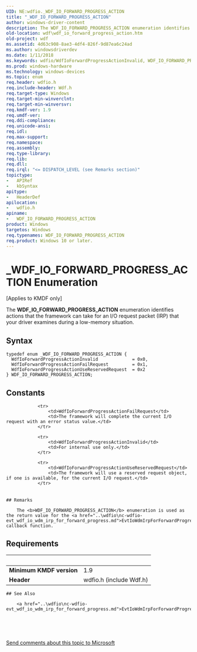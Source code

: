 ```yaml
---
UID: NE:wdfio._WDF_IO_FORWARD_PROGRESS_ACTION
title: "_WDF_IO_FORWARD_PROGRESS_ACTION"
author: windows-driver-content
description: The WDF_IO_FORWARD_PROGRESS_ACTION enumeration identifies actions that the framework can take for an I/O request packet (IRP) that your driver examines during a low-memory situation.
old-location: wdf\wdf_io_forward_progress_action.htm
old-project: wdf
ms.assetid: 4d63c908-8ae3-4df4-826f-9d87ea6c24ad
ms.author: windowsdriverdev
ms.date: 1/11/2018
ms.keywords: wdfio/WdfIoForwardProgressActionInvalid, WDF_IO_FORWARD_PROGRESS_ACTION enumeration, WdfIoForwardProgressActionInvalid, wdfio/WdfIoForwardProgressActionUseReservedRequest, WdfIoForwardProgressActionFailRequest, kmdf.wdf_io_forward_progress_action, WDF_IO_FORWARD_PROGRESS_ACTION, _WDF_IO_FORWARD_PROGRESS_ACTION, wdfio/WdfIoForwardProgressActionFailRequest, WdfIoForwardProgressActionUseReservedRequest, wdf.wdf_io_forward_progress_action, wdfio/WDF_IO_FORWARD_PROGRESS_ACTION, DFQueueObjectRef_d1ee566a-9887-44de-aef5-a13f64e7603c.xml
ms.prod: windows-hardware
ms.technology: windows-devices
ms.topic: enum
req.header: wdfio.h
req.include-header: Wdf.h
req.target-type: Windows
req.target-min-winverclnt: 
req.target-min-winversvr: 
req.kmdf-ver: 1.9
req.umdf-ver: 
req.ddi-compliance: 
req.unicode-ansi: 
req.idl: 
req.max-support: 
req.namespace: 
req.assembly: 
req.type-library: 
req.lib: 
req.dll: 
req.irql: "<= DISPATCH_LEVEL (see Remarks section)"
topictype:
-	APIRef
-	kbSyntax
apitype:
-	HeaderDef
apilocation:
-	wdfio.h
apiname:
-	WDF_IO_FORWARD_PROGRESS_ACTION
product: Windows
targetos: Windows
req.typenames: WDF_IO_FORWARD_PROGRESS_ACTION
req.product: Windows 10 or later.
---
```


# _WDF_IO_FORWARD_PROGRESS_ACTION Enumeration
<p class="CCE_Message">[Applies to KMDF only]

The <b>WDF_IO_FORWARD_PROGRESS_ACTION</b> enumeration identifies actions that the framework can take for an I/O request packet (IRP) that your driver examines during a low-memory situation.

## Syntax
````
typedef enum _WDF_IO_FORWARD_PROGRESS_ACTION { 
  WdfIoForwardProgressActionInvalid             = 0x0,
  WdfIoForwardProgressActionFailRequest         = 0x1,
  WdfIoForwardProgressActionUseReservedRequest  = 0x2
} WDF_IO_FORWARD_PROGRESS_ACTION;
````

## Constants

<table>
            
                <tr>
                    <td>WdfIoForwardProgressActionFailRequest</td>
                    <td>The framework will complete the current I/O request with an error status value.</td>
                </tr>
            
                <tr>
                    <td>WdfIoForwardProgressActionInvalid</td>
                    <td>For internal use only.</td>
                </tr>
            
                <tr>
                    <td>WdfIoForwardProgressActionUseReservedRequest</td>
                    <td>The framework will use a reserved request object, if one is available, for the current I/O request.</td>
                </tr>
</table>

    ## Remarks

        The <b>WDF_IO_FORWARD_PROGRESS_ACTION</b> enumeration is used as the return value for the <a href="..\wdfio\nc-wdfio-evt_wdf_io_wdm_irp_for_forward_progress.md">EvtIoWdmIrpForForwardProgress</a> callback function.

## Requirements
| &nbsp; | &nbsp; |
| ---- |:---- |
| **Minimum KMDF version** | 1.9 |
| **Header** | wdfio.h (include Wdf.h) |

    ## See Also

        <a href="..\wdfio\nc-wdfio-evt_wdf_io_wdm_irp_for_forward_progress.md">EvtIoWdmIrpForForwardProgress</a>



 

 

<a href="mailto:wsddocfb@microsoft.com?subject=Documentation%20feedback [wdf\wdf]:%20WDF_IO_FORWARD_PROGRESS_ACTION enumeration%20 RELEASE:%20(1/11/2018)&amp;body=%0A%0APRIVACY STATEMENT%0A%0AWe use your feedback to improve the documentation. We don't use your email address for any other purpose, and we'll remove your email address from our system after the issue that you're reporting is fixed. While we're working to fix this issue, we might send you an email message to ask for more info. Later, we might also send you an email message to let you know that we've addressed your feedback.%0A%0AFor more info about Microsoft's privacy policy, see http://privacy.microsoft.com/en-us/default.aspx." title="Send comments about this topic to Microsoft">Send comments about this topic to Microsoft</a>